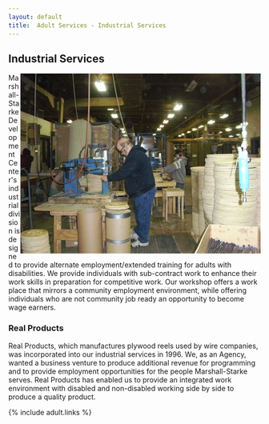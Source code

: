 ```yaml
---
layout: default
title:  Adult Services - Industrial Services
---
```

## Industrial Services
<div class="five columns" style="float: right;">
  <a href="#" class="th"><img src="/images/adult/is_workshop.jpg"></a>
</div>
Marshall-Starke Development Center's industrial division is designed to provide alternate employment/extended training for adults with disabilities. We provide individuals with sub-contract work to enhance their work skills in preparation for competitive work. Our workshop offers a work place that mirrors a community employment environment, while offering individuals who are not community job ready an opportunity to become wage earners.

### Real Products
Real Products, which manufactures plywood reels used by wire companies, was incorporated into our industrial services in 1996. We, as an Agency, wanted a business venture to produce additional revenue for programming and to provide employment opportunities for the people Marshall-Starke serves. Real Products has enabled us to provide an integrated work environment with disabled and non-disabled working side by side to produce a quality product.

{% include adult.links %}
